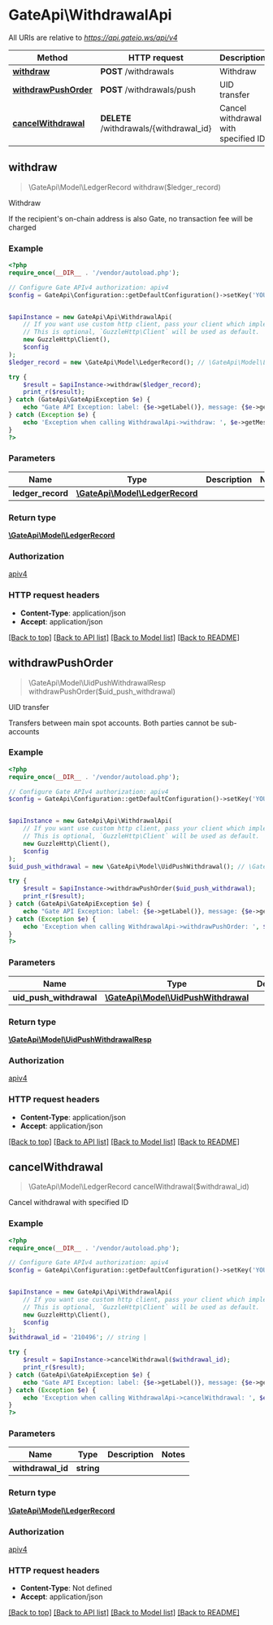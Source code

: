 # GateApi\WithdrawalApi

All URIs are relative to *https://api.gateio.ws/api/v4*

Method | HTTP request | Description
------------- | ------------- | -------------
[**withdraw**](WithdrawalApi.md#withdraw) | **POST** /withdrawals | Withdraw
[**withdrawPushOrder**](WithdrawalApi.md#withdrawPushOrder) | **POST** /withdrawals/push | UID transfer
[**cancelWithdrawal**](WithdrawalApi.md#cancelWithdrawal) | **DELETE** /withdrawals/{withdrawal_id} | Cancel withdrawal with specified ID


## withdraw

> \GateApi\Model\LedgerRecord withdraw($ledger_record)

Withdraw

If the recipient's on-chain address is also Gate, no transaction fee will be charged

### Example

```php
<?php
require_once(__DIR__ . '/vendor/autoload.php');

// Configure Gate APIv4 authorization: apiv4
$config = GateApi\Configuration::getDefaultConfiguration()->setKey('YOUR_API_KEY')->setSecret('YOUR_API_SECRET');


$apiInstance = new GateApi\Api\WithdrawalApi(
    // If you want use custom http client, pass your client which implements `GuzzleHttp\ClientInterface`.
    // This is optional, `GuzzleHttp\Client` will be used as default.
    new GuzzleHttp\Client(),
    $config
);
$ledger_record = new \GateApi\Model\LedgerRecord(); // \GateApi\Model\LedgerRecord | 

try {
    $result = $apiInstance->withdraw($ledger_record);
    print_r($result);
} catch (GateApi\GateApiException $e) {
    echo "Gate API Exception: label: {$e->getLabel()}, message: {$e->getMessage()}" . PHP_EOL;
} catch (Exception $e) {
    echo 'Exception when calling WithdrawalApi->withdraw: ', $e->getMessage(), PHP_EOL;
}
?>
```

### Parameters


Name | Type | Description  | Notes
------------- | ------------- | ------------- | -------------
 **ledger_record** | [**\GateApi\Model\LedgerRecord**](../Model/LedgerRecord.md)|  |

### Return type

[**\GateApi\Model\LedgerRecord**](../Model/LedgerRecord.md)

### Authorization

[apiv4](../../README.md#apiv4)

### HTTP request headers

- **Content-Type**: application/json
- **Accept**: application/json

[[Back to top]](#) [[Back to API list]](../../README.md#documentation-for-api-endpoints)
[[Back to Model list]](../../README.md#documentation-for-models)
[[Back to README]](../../README.md)


## withdrawPushOrder

> \GateApi\Model\UidPushWithdrawalResp withdrawPushOrder($uid_push_withdrawal)

UID transfer

Transfers between main spot accounts. Both parties cannot be sub-accounts

### Example

```php
<?php
require_once(__DIR__ . '/vendor/autoload.php');

// Configure Gate APIv4 authorization: apiv4
$config = GateApi\Configuration::getDefaultConfiguration()->setKey('YOUR_API_KEY')->setSecret('YOUR_API_SECRET');


$apiInstance = new GateApi\Api\WithdrawalApi(
    // If you want use custom http client, pass your client which implements `GuzzleHttp\ClientInterface`.
    // This is optional, `GuzzleHttp\Client` will be used as default.
    new GuzzleHttp\Client(),
    $config
);
$uid_push_withdrawal = new \GateApi\Model\UidPushWithdrawal(); // \GateApi\Model\UidPushWithdrawal | 

try {
    $result = $apiInstance->withdrawPushOrder($uid_push_withdrawal);
    print_r($result);
} catch (GateApi\GateApiException $e) {
    echo "Gate API Exception: label: {$e->getLabel()}, message: {$e->getMessage()}" . PHP_EOL;
} catch (Exception $e) {
    echo 'Exception when calling WithdrawalApi->withdrawPushOrder: ', $e->getMessage(), PHP_EOL;
}
?>
```

### Parameters


Name | Type | Description  | Notes
------------- | ------------- | ------------- | -------------
 **uid_push_withdrawal** | [**\GateApi\Model\UidPushWithdrawal**](../Model/UidPushWithdrawal.md)|  |

### Return type

[**\GateApi\Model\UidPushWithdrawalResp**](../Model/UidPushWithdrawalResp.md)

### Authorization

[apiv4](../../README.md#apiv4)

### HTTP request headers

- **Content-Type**: application/json
- **Accept**: application/json

[[Back to top]](#) [[Back to API list]](../../README.md#documentation-for-api-endpoints)
[[Back to Model list]](../../README.md#documentation-for-models)
[[Back to README]](../../README.md)


## cancelWithdrawal

> \GateApi\Model\LedgerRecord cancelWithdrawal($withdrawal_id)

Cancel withdrawal with specified ID

### Example

```php
<?php
require_once(__DIR__ . '/vendor/autoload.php');

// Configure Gate APIv4 authorization: apiv4
$config = GateApi\Configuration::getDefaultConfiguration()->setKey('YOUR_API_KEY')->setSecret('YOUR_API_SECRET');


$apiInstance = new GateApi\Api\WithdrawalApi(
    // If you want use custom http client, pass your client which implements `GuzzleHttp\ClientInterface`.
    // This is optional, `GuzzleHttp\Client` will be used as default.
    new GuzzleHttp\Client(),
    $config
);
$withdrawal_id = '210496'; // string | 

try {
    $result = $apiInstance->cancelWithdrawal($withdrawal_id);
    print_r($result);
} catch (GateApi\GateApiException $e) {
    echo "Gate API Exception: label: {$e->getLabel()}, message: {$e->getMessage()}" . PHP_EOL;
} catch (Exception $e) {
    echo 'Exception when calling WithdrawalApi->cancelWithdrawal: ', $e->getMessage(), PHP_EOL;
}
?>
```

### Parameters


Name | Type | Description  | Notes
------------- | ------------- | ------------- | -------------
 **withdrawal_id** | **string**|  |

### Return type

[**\GateApi\Model\LedgerRecord**](../Model/LedgerRecord.md)

### Authorization

[apiv4](../../README.md#apiv4)

### HTTP request headers

- **Content-Type**: Not defined
- **Accept**: application/json

[[Back to top]](#) [[Back to API list]](../../README.md#documentation-for-api-endpoints)
[[Back to Model list]](../../README.md#documentation-for-models)
[[Back to README]](../../README.md)

